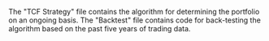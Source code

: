 The "TCF Strategy" file contains the algorithm for determining the portfolio on an ongoing basis. The "Backtest" file contains code for back-testing the algorithm based on the past five years of trading data.
